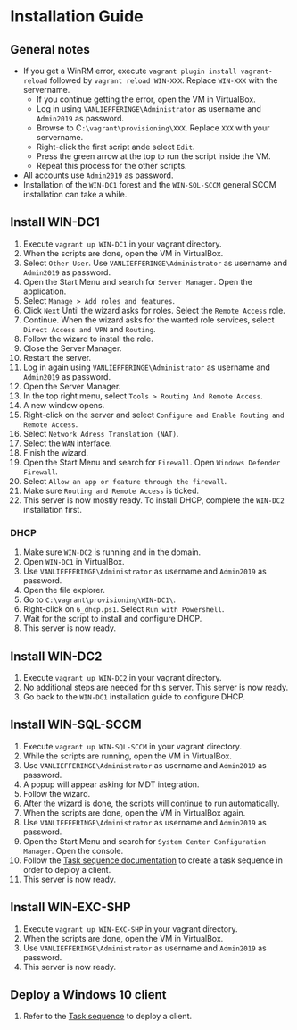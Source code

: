 # Installation Guide

## General notes

- If you get a WinRM error, execute `vagrant plugin install vagrant-reload` followed by `vagrant reload WIN-XXX`. Replace `WIN-XXX` with the servername.
  - If you continue getting the error, open the VM in VirtualBox.
  - Log in using `VANLIEFFERINGE\Administrator` as username and `Admin2019` as password.
  - Browse to C`:\vagrant\provisioning\XXX`. Replace `XXX` with your servername.
  - Right-click the first script ande select `Edit`.
  - Press the green arrow at the top to run the script inside the VM.
  - Repeat this process for the other scripts.
- All accounts use `Admin2019` as password.
- Installation of the `WIN-DC1` forest and the `WIN-SQL-SCCM` general SCCM installation can take a while.

## Install WIN-DC1

1. Execute `vagrant up WIN-DC1` in your vagrant directory.
2. When the scripts are done, open the VM in VirtualBox.
3. Select `Other User`. Use `VANLIEFFERINGE\Administrator` as username and `Admin2019` as password.
4. Open the Start Menu and search for `Server Manager`. Open the application.
5. Select `Manage > Add roles and features`.
6. Click `Next` Until the wizard asks for roles. Select the `Remote Access` role.
7. Continue. When the wizard asks for the wanted role services, select `Direct Access and VPN` and `Routing`.
8. Follow the wizard to install the role.
9. Close the Server Manager.
10. Restart the server.
11. Log in again using `VANLIEFFERINGE\Administrator` as username and `Admin2019` as password.
12. Open the Server Manager.
13. In the top right menu, select `Tools > Routing And Remote Access`.
14. A new window opens.
15. Right-click on the server and select `Configure and Enable Routing and Remote Access`.
16. Select `Network Adress Translation (NAT)`.
17. Select the `WAN` interface.
18. Finish the wizard.
19. Open the Start Menu and search for `Firewall`. Open `Windows Defender Firewall`.
20. Select `Allow an app or feature through the firewall`.
21. Make sure `Routing and Remote Access` is ticked.
22. This server is now mostly ready. To install DHCP, complete the `WIN-DC2` installation first.

### DHCP

1. Make sure `WIN-DC2` is running and in the domain.
2. Open `WIN-DC1` in VirtualBox.
3. Use `VANLIEFFERINGE\Administrator` as username and `Admin2019` as password.
4. Open the file explorer.
5. Go to `C:\vagrant\provisioning\WIN-DC1\`.
6. Right-click on `6_dhcp.ps1`. Select `Run with Powershell`.
7. Wait for the script to install and configure DHCP.
8. This server is now ready.

## Install WIN-DC2

1. Execute `vagrant up WIN-DC2` in your vagrant directory.
2. No additional steps are needed for this server. This server is now ready.
3. Go back to the `WIN-DC1` installation guide to configure DHCP.

## Install WIN-SQL-SCCM

1. Execute `vagrant up WIN-SQL-SCCM` in your vagrant directory.
2. While the scripts are running, open the VM in VirtualBox.
3. Use `VANLIEFFERINGE\Administrator` as username and `Admin2019` as password.
4. A popup will appear asking for MDT integration.
5. Follow the wizard.
6. After the wizard is done, the scripts will continue to run automatically.
7. When the scripts are done, open the VM in VirtualBox again.
8. Use `VANLIEFFERINGE\Administrator` as username and `Admin2019` as password.
9. Open the Start Menu and search for `System Center Configuration Manager`. Open the console.
10. Follow the [Task sequence documentation](Task_Sequence.md) to create a task sequence in order to deploy a client.
11. This server is now ready.

## Install WIN-EXC-SHP

1. Execute `vagrant up WIN-EXC-SHP` in your vagrant directory.
2. When the scripts are done, open the VM in VirtualBox.
3. Use `VANLIEFFERINGE\Administrator` as username and `Admin2019` as password.
4. This server is now ready.

## Deploy a Windows 10 client

1. Refer to the [Task sequence](Task_Sequence.md) to deploy a client.
